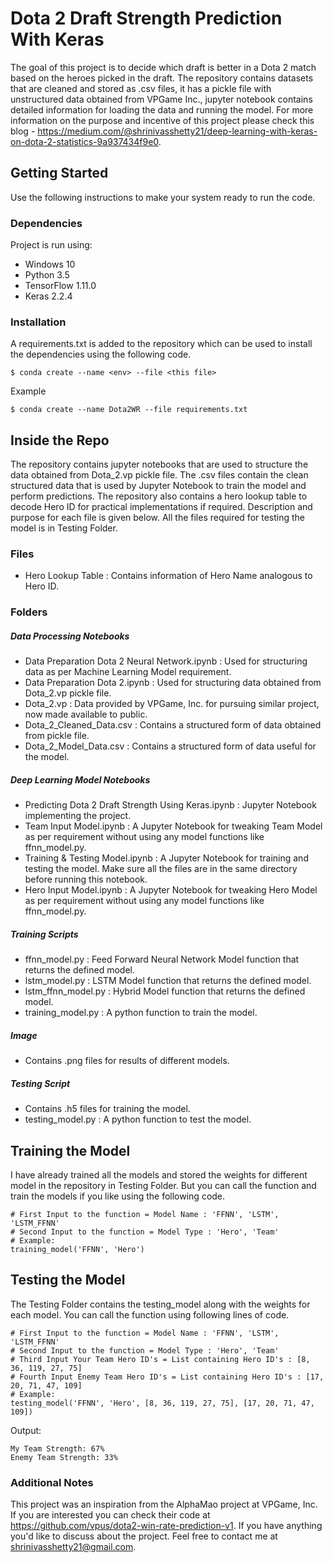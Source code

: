 # Dota 2 Draft Strength Prediction With Keras

The goal of this project is to decide which draft is better in a Dota 2 match based on the heroes picked in the draft. The repository contains datasets that are cleaned and stored as .csv files, it has a pickle file with unstructured data obtained from VPGame Inc., jupyter notebook contains detailed information for loading the data and running the model.
For more information on the purpose and incentive of this project please check this blog - https://medium.com/@shrinivasshetty21/deep-learning-with-keras-on-dota-2-statistics-9a937434f9e0.

## Getting Started

Use the following instructions to make your system ready to run the code.

### Dependencies

Project is run using:
- Windows 10
- Python 3.5
- TensorFlow 1.11.0
- Keras 2.2.4

### Installation

A requirements.txt is added to the repository which can be used to install the dependencies using the following code.

```
$ conda create --name <env> --file <this file>
```

Example

```
$ conda create --name Dota2WR --file requirements.txt
```

## Inside the Repo

The repository contains jupyter notebooks that are used to structure the data obtained from Dota_2.vp pickle file. 
The .csv files contain the clean structured data that is used by Jupyter Notebook to train the model and perform predictions. 
The repository also contains a hero lookup table to decode Hero ID for practical implementations if required.
Description and purpose for each file is given below.
All the files required for testing the model is in Testing Folder.
  
### Files
- Hero Lookup Table : Contains information of Hero Name analogous to Hero ID.

### Folders
##### Data Processing Notebooks
- Data Preparation Dota 2 Neural Network.ipynb : Used for structuring data as per Machine Learning Model requirement. 
- Data Preparation Dota 2.ipynb : Used for structuring data obtained from Dota_2.vp pickle file.
- Dota_2.vp : Data provided by VPGame, Inc. for pursuing similar project, now made available to public.
- Dota_2_Cleaned_Data.csv : Contains a structured form of data obtained from pickle file.
- Dota_2_Model_Data.csv : Contains a structured form of data useful for the model.

##### Deep Learning Model Notebooks
- Predicting Dota 2 Draft Strength Using Keras.ipynb : Jupyter Notebook implementing the project.
- Team Input Model.ipynb : A Jupyter Notebook for tweaking Team Model as per requirement without using any model functions like ffnn_model.py.
- Training & Testing Model.ipynb : A Jupyter Notebook for training and testing the model. Make sure all the files are in the same directory before running this notebook.
- Hero Input Model.ipynb : A Jupyter Notebook for tweaking Hero Model as per requirement without using any model functions like ffnn_model.py.

##### Training Scripts
- ffnn_model.py : Feed Forward Neural Network Model function that returns the defined model.
- lstm_model.py : LSTM Model function that returns the defined model.
- lstm_ffnn_model.py : Hybrid Model function that returns the defined model.
- training_model.py : A python function to train the model.

##### Image
- Contains .png files for results of different models.

##### Testing Script
- Contains .h5 files for training the model.
- testing_model.py : A python function to test the model.

## Training the Model

I have already trained all the models and stored the weights for different model in the repository in Testing Folder.
But you can call the function and train the models if you like using the following code.

```
# First Input to the function = Model Name : 'FFNN', 'LSTM', 'LSTM_FFNN'
# Second Input to the function = Model Type : 'Hero', 'Team'
# Example:
training_model('FFNN', 'Hero')
```

## Testing the Model

The Testing Folder contains the testing_model along with the weights for each model.
You can call the function using following lines of code.

```
# First Input to the function = Model Name : 'FFNN', 'LSTM', 'LSTM_FFNN'
# Second Input to the function = Model Type : 'Hero', 'Team'
# Third Input Your Team Hero ID's = List containing Hero ID's : [8, 36, 119, 27, 75]
# Fourth Input Enemy Team Hero ID's = List containing Hero ID's : [17, 20, 71, 47, 109]
# Example:
testing_model('FFNN', 'Hero', [8, 36, 119, 27, 75], [17, 20, 71, 47, 109])
```
Output:
```
My Team Strength: 67%
Enemy Team Strength: 33%
```
### Additional Notes

This project was an inspiration from the AlphaMao project at VPGame, Inc.
If you are interested you can check their code at https://github.com/vpus/dota2-win-rate-prediction-v1.
If you have anything you'd like to discuss about the project. Feel free to contact me at shrinivasshetty21@gmail.com.
